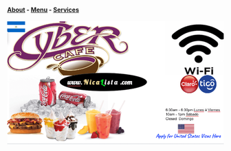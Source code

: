 #### [About](https://hawaiideveloper.github.io/nicalista/about/) **-** [Menu](https://hawaiideveloper.github.io/nicalista/menu/) **-** [Services](https://hawaiideveloper.github.io/nicalista/services/)
<img src="nicalista.jpg.png" alt="desayuno visa de estados unidos almuerzo cena cibercafé batidos cerveza hamburguesa whatsapp">












